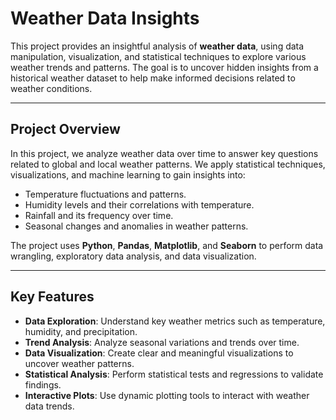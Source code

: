 # Weather Data Insights

This project provides an insightful analysis of **weather data**, using data manipulation, visualization, and statistical techniques to explore various weather trends and patterns. The goal is to uncover hidden insights from a historical weather dataset to help make informed decisions related to weather conditions.

---

## **Project Overview**

In this project, we analyze weather data over time to answer key questions related to global and local weather patterns. We apply statistical techniques, visualizations, and machine learning to gain insights into:

- Temperature fluctuations and patterns.
- Humidity levels and their correlations with temperature.
- Rainfall and its frequency over time.
- Seasonal changes and anomalies in weather patterns.
  
The project uses **Python**, **Pandas**, **Matplotlib**, and **Seaborn** to perform data wrangling, exploratory data analysis, and data visualization.

---

## **Key Features**

- **Data Exploration**: Understand key weather metrics such as temperature, humidity, and precipitation.
- **Trend Analysis**: Analyze seasonal variations and trends over time.
- **Data Visualization**: Create clear and meaningful visualizations to uncover weather patterns.
- **Statistical Analysis**: Perform statistical tests and regressions to validate findings.
- **Interactive Plots**: Use dynamic plotting tools to interact with weather data trends.


